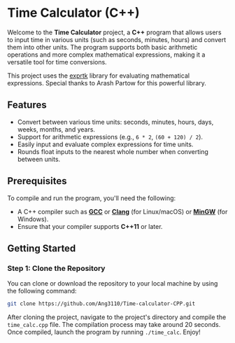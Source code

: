 # Time Calculator (C++)

Welcome to the **Time Calculator** project, a **C++** program that allows users to input time in various units (such as seconds, minutes, hours) and convert them into other units. The program supports both basic arithmetic operations and more complex mathematical expressions, making it a versatile tool for time conversions.

This project uses the [exprtk](https://github.com/ArashPartow/exprtk) library for evaluating mathematical expressions. Special thanks to Arash Partow for this powerful library.


## Features

- Convert between various time units: seconds, minutes, hours, days, weeks, months, and years.
- Support for arithmetic expressions (e.g., `6 * 2`, `(60 + 120) / 2`).
- Easily input and evaluate complex expressions for time units.
- Rounds float inputs to the nearest whole number when converting between units.

## Prerequisites

To compile and run the program, you'll need the following:

- A C++ compiler such as [**GCC**](https://gcc.gnu.org/) or [**Clang**](https://clang.llvm.org/) (for Linux/macOS) or [**MinGW**](https://sourceforge.net/projects/mingw/) (for Windows).
- Ensure that your compiler supports **C++11** or later.

## Getting Started

### Step 1: Clone the Repository

You can clone or download the repository to your local machine by using the following command:

```bash
git clone https://github.com/Ang3110/Time-calculator-CPP.git
```
After cloning the project, navigate to the project's directory and compile the `time_calc.cpp` file. The compilation process may take around 20 seconds. Once compiled, launch the program by running `./time_calc`. Enjoy!
